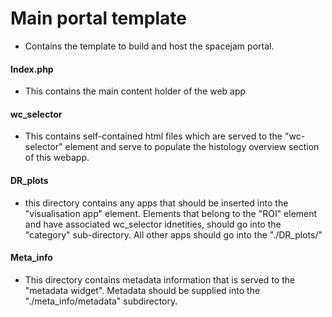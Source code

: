 # Main portal template

- Contains the template to build and host the spacejam portal.

#### Index.php
- This contains the main content holder of the web app

#### wc_selector
- This contains self-contained html files which are served to the "wc-selector" element and serve to populate the histology overview section of this webapp. 

#### DR_plots
- this directory contains any apps that should be inserted into the "visualisation app" element. Elements that belong to the "ROI" element and have associated wc_selector idnetities, should go into the "category" sub-directory. All other apps should go into the "./DR_plots/"

#### Meta_info
- This directory contains metadata information that is served to the "metadata widget". Metadata should be supplied into the "./meta_info/metadata" subdirectory.
